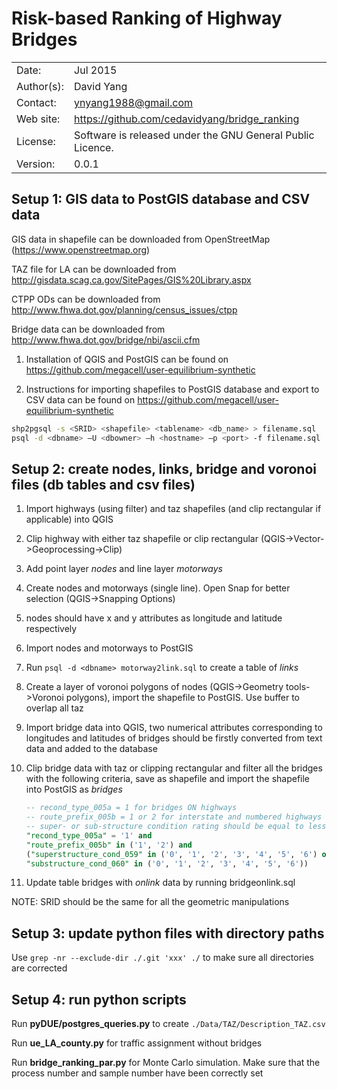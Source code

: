 Risk-based Ranking of Highway Bridges
==========================

|              |                                                           |
| ------------ | --------------------------------------------------------- |
| Date:        | Jul 2015                                                  |
| Author(s):   | David Yang                                                |
| Contact:     | ynyang1988@gmail.com                                      |
| Web site:    | https://github.com/cedavidyang/bridge_ranking             |
| License:     | Software is released under the GNU General Public Licence.|
| Version:     | 0.0.1                                                     |

Setup 1: GIS data to PostGIS database and CSV data
-----
GIS data in shapefile can be downloaded from OpenStreetMap (https://www.openstreetmap.org)

TAZ file for LA can be downloaded from http://gisdata.scag.ca.gov/SitePages/GIS%20Library.aspx

CTPP ODs can be downloaded from http://www.fhwa.dot.gov/planning/census_issues/ctpp

Bridge data can be downloaded from http://www.fhwa.dot.gov/bridge/nbi/ascii.cfm

1. Installation of QGIS and PostGIS can be found on https://github.com/megacell/user-equilibrium-synthetic

2. Instructions for importing shapefiles to PostGIS database and export to CSV data can be found on https://github.com/megacell/user-equilibrium-synthetic
```bash
shp2pgsql -s <SRID> <shapefile> <tablename> <db_name> > filename.sql
psql -d <dbname> –U <dbowner> –h <hostname> –p <port> -f filename.sql
```


Setup 2: create nodes, links, bridge and voronoi files (db tables and csv files)
-----
1. Import highways (using filter) and taz shapefiles (and clip rectangular if
   applicable) into QGIS

2. Clip highway with either taz shapefile or clip rectangular
   (QGIS->Vector->Geoprocessing->Clip)

3. Add point layer *nodes* and line layer *motorways*

4. Create nodes and motorways (single line). Open Snap for better selection (QGIS->Snapping
   Options)
  1. nodes should have x and y attributes as longitude and latitude respectively

5. Import nodes and motorways to PostGIS

6. Run ```psql -d <dbname> motorway2link.sql``` to create a table of *links*

7. Create a layer of voronoi polygons of nodes (QGIS->Geometry tools->Voronoi
   polygons), import the shapefile to PostGIS. Use buffer to overlap all taz

8. Import bridge data into QGIS, two numerical attributes corresponding to
   longitudes and latitudes of bridges should be firstly converted from text data and added to the database

9. Clip bridge data with taz or clipping rectangular and filter all the bridges
   with the following criteria, save as shapefile and import the shapefile into
   PostGIS as *bridges*

   ```sql
   -- recond_type_005a = 1 for bridges ON highways
   -- route_prefix_005b = 1 or 2 for interstate and numbered highways
   -- super- or sub-structure condition rating should be equal to less than 6
   "recond_type_005a" = '1' and
   "route_prefix_005b" in ('1', '2') and
   ("superstructure_cond_059" in ('0', '1', '2', '3', '4', '5', '6') or
   "substructure_cond_060" in ('0', '1', '2', '3', '4', '5', '6'))
   ```

10. Update table bridges with *onlink* data  by running bridgeonlink.sql

NOTE: SRID should be the same for all the geometric manipulations

Setup 3: update python files with directory paths
-----
Use ```grep -nr --exclude-dir ./.git 'xxx' ./``` to make sure all directories
are corrected


Setup 4: run python scripts
-----

Run **pyDUE/postgres_queries.py** to create ```./Data/TAZ/Description_TAZ.csv```

Run **ue_LA_county.py** for traffic assignment without bridges

Run **bridge_ranking_par.py** for Monte Carlo simulation. Make sure that the
process number and sample number have been correctly set
